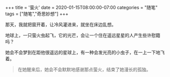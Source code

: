 +++
title = '萤火'
date = 2020-01-15T08:00:00-07:00
categories = "随笔"
tags = ["随笔","奇思妙想"]
+++

那天，我就把窗开着，让冷风灌进来，就坐在床边乱想。

地球上，一只萤火虫起飞，它的光芒，会让一个住在遥远星星的人产生些许慰籍吗？

她会不会梦到在距他很遥远的星球上，有一种会发光亮的小虫子，在一上一下地飞着。

> 在她醒来后，她会不会默默地感谢那点萤火，结束了她漫长的孤独。